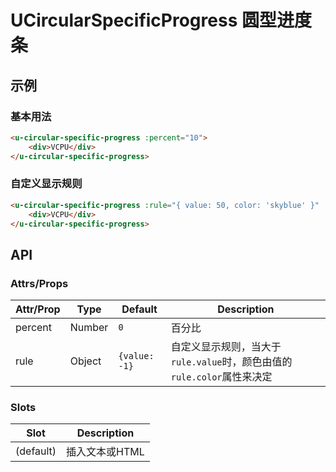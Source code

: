 # UCircularSpecificProgress 圆型进度条

## 示例

### 基本用法

```html
<u-circular-specific-progress :percent="10">
    <div>VCPU</div>
</u-circular-specific-progress>
```

### 自定义显示规则

```html
<u-circular-specific-progress :rule="{ value: 50, color: 'skyblue' }" :percent="60">
    <div>VCPU</div>
</u-circular-specific-progress>
```

## API
### Attrs/Props

| Attr/Prop | Type | Default | Description |
| --------- | ---- | ------- | ----------- |
| percent | Number | `0` | 百分比 |
| rule | Object | `{value: -1}` | 自定义显示规则，当大于`rule.value`时，颜色由值的`rule.color`属性来决定 |

### Slots

| Slot | Description |
| ---- | ----------- |
| (default) | 插入文本或HTML |
